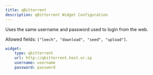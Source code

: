 ```yaml
---
title: qBittorrent
description: qBittorrent Widget Configuration
---
```


Uses the same username and password used to login from the web.

Allowed fields: `["leech", "download", "seed", "upload"]`.

```yaml
widget:
    type: qbittorrent
    url: http://qbittorrent.host.or.ip
    username: username
    password: password
```
